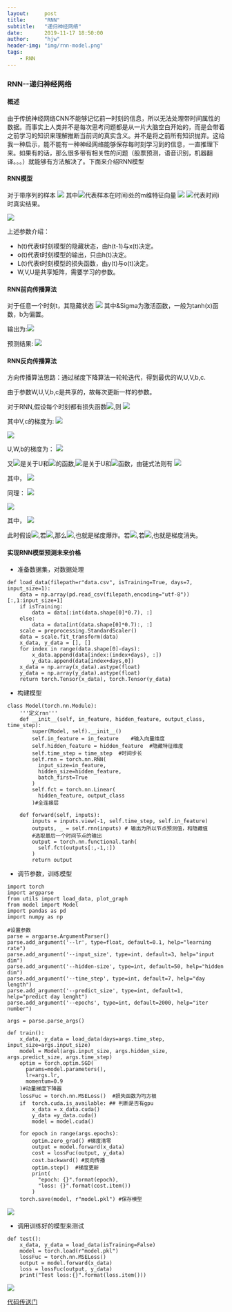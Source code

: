 ```yaml
---
layout:     post
title:      "RNN"
subtitle:   "递归神经网络"
date:       2019-11-17 18:50:00
author:     "hjw"
header-img: "img/rnn-model.png"
tags:
    - RNN
---
```


### RNN--递归神经网络

#### 概述

由于传统神经网络CNN不能够记忆前一时刻的信息，所以无法处理带时间属性的数据。而事实上人类并不是每次思考问题都是从一片大脑空白开始的，而是会带着之前学习的知识来理解推断当前词的真实含义。并不是将之前所有知识抛弃。这给我一种启示，能不能有一种神经网络能够保存每时刻学习到的信息，一直推理下来。如果有的话，那么很多带有相关性的问题（股票预测，语音识别，机器翻译。。。）就能够有方法解决了。下面来介绍RNN模型

#### RNN模型

对于带序列的样本
<img src="http://latex.codecogs.com/gif.latex?X={(x^(1),y^(1)),(x^(2),y^(2),...,x^(n),y^(n))}">
其中<img src="http://latex.codecogs.com/gif.latex?x^(i)">代表样本在时间i处的m维特征向量
<img src="http://latex.codecogs.com/gif.latex?$x^(i)={x_1^(i),x_2^(i),...,x_m^(i)}$">
<img src="http://latex.codecogs.com/gif.latex?y^(i)$">代表时间i时真实结果。

![](/img/rnn-model.png)

上述参数介绍：

+ h(t)代表t时刻模型的隐藏状态，由h(t-1)与x(t)决定。
+ o(t)代表t时刻模型的输出，只由h(t)决定。
+ L(t)代表t时刻模型的损失函数，由y(t)与o(t)决定。
+ W,V,U是共享矩阵，需要学习的参数。

#### RNN前向传播算法

对于任意一个时刻t，其隐藏状态
<img src="http://latex.codecogs.com/gif.latex?h^(t)=\sigma (Wh^(t-1)+Ux^(t)+b)">
其中&Sigma为激活函数，一般为tanh(x)函数，b为偏置。

输出为:<img src="http://latex.codecogs.com/gif.latex?$o^(t)=Vh^(t)+c$">

预测结果: <img src="http://latex.codecogs.com/gif.latex?y^(t)=softmax(o^(t))">

#### RNN反向传播算法

方向传播算法思路：通过梯度下降算法一轮轮迭代，得到最优的W,U,V,b,c.

由于参数W,U,V,b,c是共享的，故每次更新一样的参数。

对于RNN,假设每个时刻都有损失函数<img src="http://latex.codecogs.com/gif.latex?$L^(t)=-y^(t)log(y^(t))$">,则
<img src="http://latex.codecogs.com/gif.latex?L=\sum_{t=1}^{T}{L^(t)}=\sum_{t=1}^{T}{-y^(t)log(y^(t))}">

其中V,c的梯度为:
<img src="http://latex.codecogs.com/gif.latex?\frac{\partial{L}}{\partial c}=\sum_{t=1}^{T} \frac{\partial{L^(t)}}{\partial c}=\sum_{t=1}^{T} \frac{\partial{L^(t)}}{\partial{y^(t)}}\frac{\partial{y^(t)}}{\partial{c}}">


<img src="http://latex.codecogs.com/gif.latex?\frac{\partial{L}}{\partial V}=\sum_{t=1}^{T}{\frac{\partial L^(t)}{\partial{V}}}=\sum_{t=1}^{T}{\frac{\partial{L^(t)}}{\partial{y^(t)}}}{\frac{\partial{y^(t)}}{\partial{o^(t)}}}{\frac{\partial{o^(t)}}{\partial{V}}}">

U,W,b的梯度为：
<img src="http://latex.codecogs.com/gif.latex?
\frac{\partial L}{\partial U}=\sum{\frac{\partial L^(t)}{\partial y^(t)}}{\frac{\partial y^(t)}{\partial o^(t)}}{\frac{\partial o^(t)}{\partial h^(t)}}{\frac{\partial h^(t)}{\partial U}}">

又<img src="http://latex.codecogs.com/gif.latex?h^(t)$">是关于U和<img src="http://latex.codecogs.com/gif.latex?h^(t-1)">的函数,<img src="http://latex.codecogs.com/gif.latex?h^(t-1)">是关于U和<img src="http://latex.codecogs.com/gif.latex?h^(t-2)">函数，由链式法则有
<img src="http://latex.codecogs.com/gif.latex?
{\frac{\partial L}{\partial U}}=\sum_{t=1}^{T} \sum_{k=1}^{t}{\frac{\partial L^(t)}{\partial y^(t)}}{\frac{\partial y^(t)}{\partial o^(t)}}{\frac{\partial o^(t)}{\partial h^(t)}}{\frac{\partial h^(t)}{\partial h^(k)}}{\frac{\partial h(k)}{\partial U}}">

其中，
<img src="http://latex.codecogs.com/gif.latex?
{\frac{\partial h(t)}{\partial h(k)}}=\prod_{i=k+1}^{t}{\frac{\partial h(i)}{\partial h(i-1)}}">

同理：
<img src="http://latex.codecogs.com/gif.latex?
{\frac{\partial L}{\partial W}}=\sum_{t=1}^{T} \sum_{k=1}^{t}{\frac{\partial L^(t)}{\partial y^(t)}}{\frac{\partial y^(t)}{\partial o^(t)}}{\frac{\partial o^(t)}{\partial h^(t)}}{\frac{\partial h^(t)}{\partial h^(k)}}{\frac{\partial h(k)}{\partial W}}">

<img src="http://latex.codecogs.com/gif.latex?
{\frac{\partial L}{\partial b}}=\sum_{t=1}^{T} \sum_{k=1}^{t}{\frac{\partial L^(t)}{\partial y^(t)}}{\frac{\partial y^(t)}{\partial o^(t)}}{\frac{\partial o^(t)}{\partial h^(t)}}{\frac{\partial h^(t)}{\partial h^(k)}}{\frac{\partial h(k)}{\partial b}}">

其中，
<img src="http://latex.codecogs.com/gif.latex?
{\frac{\partial h(t)}{\partial h(k)}}=\prod_{i=k+1}^{t}{\frac{\partial h(i)}{\partial h(i-1)}}">

此时假设<img src="http://latex.codecogs.com/gif.latex?\zeta ={\frac{\partial h(i)}{{\partial h(i-1)}}}">,若<img src="http://latex.codecogs.com/gif.latex?\zeta>1,t-k \to \infty">,那么<img src="http://latex.codecogs.com/gif.latex?\zeta^{t-k}\to\infty">,也就是梯度爆炸。若<img src="http://latex.codecogs.com/gif.latex?\zeta ={{\partial{h(i)}}\over{{\partial{h(i-1)}}}}">,若<img src="http://latex.codecogs.com/gif.latex?{\zeta<1,{t-k \to \infty}},那么\zeta^{t-k}\to0">,也就是梯度消失。

#### 实现RNN模型预测未来价格

+ 准备数据集，对数据处理

```
def load_data(filepath=r"data.csv", isTraining=True, days=7, input_size=1):
    data = np.array(pd.read_csv(filepath,encoding="utf-8"))[:,1:input_size+1]
    if isTraining:
        data = data[:int(data.shape[0]*0.7), :]
    else:
        data = data[int(data.shape[0]*0.7):, :]
    scale = preprocessing.StandardScaler()
    data = scale.fit_transform(data)
    x_data, y_data = [], []
    for index in range(data.shape[0]-days):
        x_data.append(data[index:(index+days), :])
        y_data.append(data[index+days,0])
    x_data = np.array(x_data).astype(float)
    y_data = np.array(y_data).astype(float)
    return torch.Tensor(x_data), torch.Tensor(y_data)
```

+ 构建模型

```
class Model(torch.nn.Module):
    '''定义rnn'''
    def __init__(self, in_feature, hidden_feature, output_class, time_step):
        super(Model, self).__init__()
        self.in_feature = in_feature    #输入向量维度
        self.hidden_feature = hidden_feature  #隐藏特征维度
        self.time_step = time_step  #时间步长
        self.rnn = torch.nn.RNN(
          input_size=in_feature,
          hidden_size=hidden_feature,
          batch_first=True 
        )
        self.fct = torch.nn.Linear(
          hidden_feature, output_class
        )#全连接层

    def forward(self, inputs):
        inputs = inputs.view(-1, self.time_step, self.in_feature)
        outputs, _ = self.rnn(inputs) # 输出为所以节点预测值，和隐藏值
        #选取最后一个时间节点的输出
        output = torch.nn.functional.tanh(
          self.fct(outputs[:,-1,:])
        )
        return output
```

+ 调节参数，训练模型

```
import torch
import argparse
from utils import load_data, plot_graph
from model import Model
import pandas as pd 
import numpy as np 

#设置参数
parse = argparse.ArgumentParser()
parse.add_argument('--lr', type=float, default=0.1, help="learning rate")
parse.add_argument('--input_size', type=int, default=3, help="input dim")
parse.add_argument('--hidden-size', type=int, default=50, help="hidden dim")
parse.add_argument('--time_step', type=int, default=7, help="day length")
parse.add_argument('--predict_size', type=int, default=1, help="predict day lenght")
parse.add_argument('--epochs', type=int, default=2000, help="iter number")

args = parse.parse_args()

def train():
    x_data, y_data = load_data(days=args.time_step, input_size=args.input_size)
    model = Model(args.input_size, args.hidden_size, args.predict_size, args.time_step)
    optim = torch.optim.SGD(
      params=model.parameters(),
      lr=args.lr,
      momentum=0.9
    )#动量梯度下降器
    lossFuc = torch.nn.MSELoss()  #损失函数为均方根
    if  torch.cuda.is_available: ## 判断是否有gpu
        x_data = x_data.cuda()
        y_data =y_data.cuda()
        model = model.cuda()

    for epoch in range(args.epochs):
        optim.zero_grad() #梯度清零
        output = model.forward(x_data)
        cost = lossFuc(output, y_data)
        cost.backward() #反向传播
        optim.step()  #梯度更新
        print(
          "epoch: {}".format(epoch),
          "loss: {}".format(cost.item())
        )
    torch.save(model, r"model.pkl") #保存模型
```

![](/img/rnn-res.png)

+ 调用训练好的模型来测试

```
def test():
    x_data, y_data = load_data(isTraining=False)
    model = torch.load(r"model.pkl")
    lossFuc = torch.nn.MSELoss()
    output = model.forward(x_data)
    loss = lossFuc(output, y_data)
    print("Test loss:{}".format(loss.item()))
```

![](/img/rnn-test.png)

[代码传送门]( https://github.com/MorningForest/RNN )
